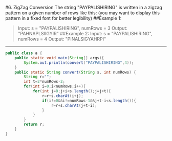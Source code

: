 #6. ZigZag Conversion
The string "PAYPALISHIRING" is written in a zigzag pattern on a given number of rows like this: (you may want to display this pattern in a fixed font for better legibility)
##Example 1:
>Input: s = "PAYPALISHIRING", numRows = 3
Output: "PAHNAPLSIIGYIR"
##Example 2:
>Input: s = "PAYPALISHIRING", numRows = 4
Output: "PINALSIGYAHRPI"
---
```Java
public class a {
    public static void main(String[] args){
        System.out.println(convert("PAYPALISHIRING",4));
    }
    public static String convert(String s, int numRows) {
        String r="";
        int t=2*numRows-2;
        for(int i=0;i<numRows;i++){
            for(int j=0;j+i<s.length();j=j+t){
                r=r+s.charAt(i+j);
                if(i!=0&&i!=numRows-1&&j+t-i<s.length()){
                    r=r+s.charAt(j+t-i);
                }
            }
        }
        return r;
    }
}
